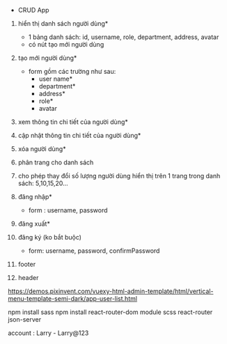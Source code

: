 - CRUD App

1. hiển thị danh sách người dùng\*
   - 1 bảng danh sách: id, username, role, department, address, avatar
   - có nút tạo mới người dùng
1. tạo mới người dùng\*
   - form gồm các trường như sau:
     - user name\*
     - department\*
     - address\*
     - role\*
     - avatar
1. xem thông tin chi tiết của người dùng\*
1. cập nhật thông tin chi tiết của người dùng\*
1. xóa người dùng\*

1. phân trang cho danh sách
1. cho phép thay đổi số lượng người dùng hiển thị trên 1 trang trong danh sách: 5,10,15,20...
1. đăng nhập\*
   - form : username, password
1. đăng xuất\*
1. đăng ký (ko bắt buộc)
   - form: username, password, confirmPassword
1. footer
1. header

https://demos.pixinvent.com/vuexy-html-admin-template/html/vertical-menu-template-semi-dark/app-user-list.html

npm install sass
npm install react-router-dom
module scss
react-router
json-server

account : Larry - Larry@123
